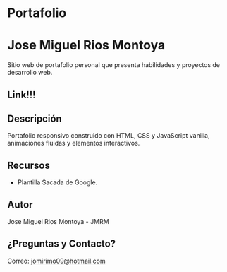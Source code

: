 # Portafolio

# Jose Miguel Rios Montoya

Sitio web de portafolio personal que presenta habilidades y proyectos de desarrollo web.

## Link!!!



## Descripción

Portafolio responsivo construido con HTML, CSS y JavaScript vanilla, animaciones fluidas y elementos interactivos.

## Recursos
- Plantilla Sacada de Google.

## Autor

Jose Miguel Rios Montoya - JMRM

## ¿Preguntas y Contacto?

Correo: jomirimo09@hotmail.com
